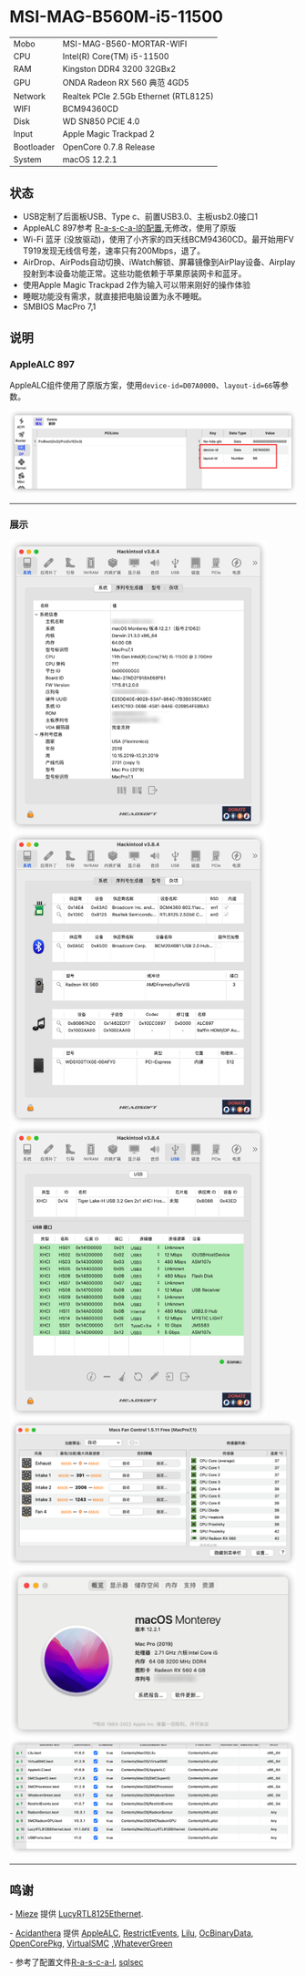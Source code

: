 # MSI-MAG-B560M-i5-11500

|            |                                                           |
| --------   | --------------------------------------------------------- |
| Mobo       | MSI-MAG-B560-MORTAR-WIFI                                  |
| CPU        | Intel(R) Core(TM) i5-11500                                |
| RAM        | Kingston DDR4 3200  32GBx2                                |
| GPU        | ONDA Radeon RX 560 典范 4GD5                               |
| Network    | Realtek PCIe 2.5Gb Ethernet (RTL8125)                     |
| WIFI       | BCM94360CD                                                |
| Disk       | WD SN850 PCIE 4.0                                         |
| Input      | Apple Magic Trackpad 2                                    |
| Bootloader | OpenCore 0.7.8 Release                                    |
| System     | macOS 12.2.1                                              |



## 状态
 - USB定制了后面板USB、Type c、前置USB3.0、主板usb2.0接口1
 - AppleALC 897参考 [R-a-s-c-a-l的配置](https://github.com/R-a-s-c-a-l/MSI-MAG-B560M-i7-11700/issues/1),无修改，使用了原版
 - Wi-Fi 蓝牙 (没放驱动)，使用了小齐家的四天线BCM94360CD。最开始用FV T919发现无线信号差，速率只有200Mbps，退了。
 - AirDrop、AirPods自动切换、iWatch解锁、屏幕镜像到AirPlay设备、Airplay投射到本设备功能正常。这些功能依赖于苹果原装网卡和蓝牙。
 - 使用Apple Magic Trackpad 2作为输入可以带来刚好的操作体验
 - 睡眠功能没有需求，就直接把电脑设置为永不睡眠。
 - SMBIOS MacPro 7,1

## 说明

### AppleALC 897
AppleALC组件使用了原版方案，使用`device-id=D07A0000`、`layout-id=66`等参数。

<img src="./img/iShot2022-02-25%2016.06.17.png" alt="iShot2022-02-25 16.06.17" style="zoom:50%;" />

----------------
### 展示
<img src="./img/iShot2022-02-25%2013.06.24.png" alt="iShot2022-02-25 13.06.24" style="zoom:50%;" />

<img src="./img/iShot2022-02-25%2013.06.35.png" alt="iShot2022-02-25 13.06.35" style="zoom:50%;" />

<img src="./img/iShot2022-02-25%2013.06.48.png" alt="iShot2022-02-25 13.06.48" style="zoom:50%;" />

<img src="./img/iShot2022-02-25%2013.07.09.png" alt="iShot2022-02-25 13.07.09" style="zoom:50%;" />

<img src="./img/iShot2022-02-25%2013.12.52.png" alt="iShot2022-02-25 13.12.52" style="zoom:50%;" />

<img src="./img/iShot2022-02-25%2016.06.37.png" alt="iShot2022-02-25 16.06.37" style="zoom:50%;" />

----------------
## 鸣谢

\- [Mieze](https://github.com/Mieze) 提供 [LucyRTL8125Ethernet](https://github.com/Mieze/LucyRTL8125Ethernet).

\- [Acidanthera](https://github.com/acidanthera) 提供 [AppleALC](https://github.com/acidanthera/AppleALC), [RestrictEvents](https://github.com/acidanthera/RestrictEvents), [Lilu](https://github.com/acidanthera/Lilu), [OcBinaryData](https://github.com/acidanthera/OcBinaryData), [OpenCorePkg](https://github.com/acidanthera/OpenCorePkg), [VirtualSMC](https://github.com/acidanthera/VirtualSMC) ,[WhateverGreen](https://github.com/acidanthera/WhateverGreen)

\- 参考了配置文件[R-a-s-c-a-l](https://github.com/R-a-s-c-a-l/MSI-MAG-B560M-i7-11700), [sqlsec](https://github.com/sqlsec/MSI-MAG-B560M-MORTAR-i7-10700)
